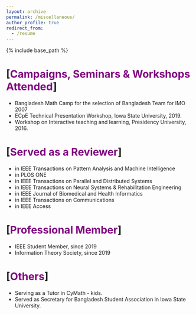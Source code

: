 ```yaml
---
layout: archive
permalink: /miscellaneous/
author_profile: true
redirect_from:
  - /resume
---
```


{% include base_path %}

[<span style="color:purple">**Campaigns, Seminars & Workshops Attended**</span>]
======
* Bangladesh Math Camp for the selection of Bangladesh Team for IMO 2007
* ECpE Technical Presentation Workshop, Iowa State University, 2019.
* Workshop on Interactive teaching and learning, Presidency University, 2016.

[<span style="color:purple">**Served as a Reviewer**</span>]
======
* in IEEE Transactions on Pattern Analysis and Machine Intelligence
* in PLOS ONE
* in IEEE Transactions on Parallel and Distributed Systems 
* in IEEE Transactions on Neural Systems & Rehabilitation Engineering
* in IEEE Journal of Biomedical and Health Informatics
* in IEEE Transactions on  Communications
* in IEEE Access
  
[<span style="color:purple">**Professional Member**</span>]
======
* IEEE Student Member, since 2019
* Information Theory Society, since 2019
  
[<span style="color:purple">**Others**</span>]
======
* Serving as a Tutor in CyMath - kids.
* Served as Secretary for Bangladesh Student Association in Iowa State University.
